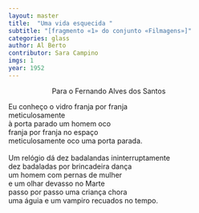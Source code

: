 ```yaml
---
layout: master
title:  "Uma vida esquecida "
subtitle: "[fragmento «1» do conjunto «Filmagens»]"
categories: glass
author: Al Berto
contributor: Sara Campino
imgs: 1
year: 1952
---
```


                      Para o Fernando Alves dos Santos  


Eu conheço o vidro franja por franja  
meticulosamente  
à porta parado um homem oco  
franja por franja no espaço  
meticulosamente oco uma porta parada.  
   
Um relógio dá dez badalandas ininterruptamente  
dez badaladas por brincadeira dança  
um homem com pernas de mulher  
e um olhar devasso no Marte  
passo por passo uma criança chora  
uma águia e um vampiro recuados no tempo.  
 


